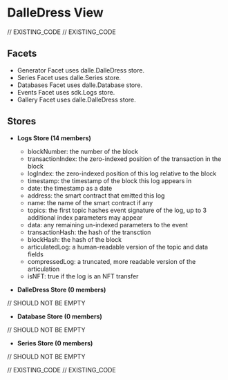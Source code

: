 <!--
Copyright 2016, 2026 The Authors. All rights reserved.
Use of this source code is governed by a license that can
be found in the LICENSE file.

Parts of this file were auto generated. Edit only those parts of
the code inside of 'EXISTING_CODE' tags.
-->
# DalleDress View

// EXISTING_CODE
// EXISTING_CODE

## Facets

- Generator Facet uses dalle.DalleDress store.
- Series Facet uses dalle.Series store.
- Databases Facet uses dalle.Database store.
- Events Facet uses sdk.Logs store.
- Gallery Facet uses dalle.DalleDress store.

## Stores

- **Logs Store (14 members)**

  - blockNumber: the number of the block
  - transactionIndex: the zero-indexed position of the transaction in the block
  - logIndex: the zero-indexed position of this log relative to the block
  - timestamp: the timestamp of the block this log appears in
  - date: the timestamp as a date
  - address: the smart contract that emitted this log
  - name: the name of the smart contract if any
  - topics: the first topic hashes event signature of the log, up to 3 additional index parameters may appear
  - data: any remaining un-indexed parameters to the event
  - transactionHash: the hash of the transction
  - blockHash: the hash of the block
  - articulatedLog: a human-readable version of the topic and data fields
  - compressedLog: a truncated, more readable version of the articulation
  - isNFT: true if the log is an NFT transfer

- **DalleDress Store (0 members)**

// SHOULD NOT BE EMPTY

- **Database Store (0 members)**

// SHOULD NOT BE EMPTY

- **Series Store (0 members)**

// SHOULD NOT BE EMPTY

// EXISTING_CODE
// EXISTING_CODE

